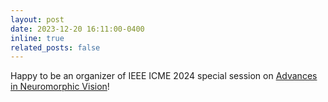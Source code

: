 ```yaml
---
layout: post
date: 2023-12-20 16:11:00-0400
inline: true
related_posts: false
---
```


Happy to be an organizer of IEEE ICME 2024 special session on [Advances in Neuromorphic Vision](https://2024.ieeeicme.org/special-sessions-proposals/)!

